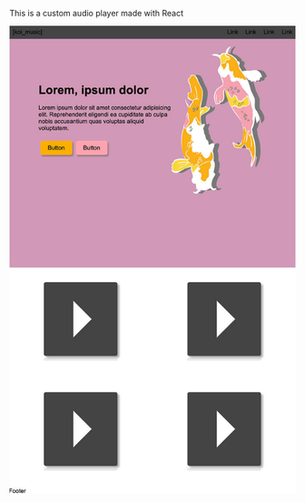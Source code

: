 This is a custom audio player made with React 

![screenshot](screenshots/screen_shot_1.jpg?raw=true "screenshot_1")
